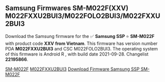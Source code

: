 <h2>Samsung Firmwares SM-M022F(XXV) M022FXXU2BUI3/M022FOLO2BUI3/M022FXXU2BUI3</h2>
Download the Samsung firmware for the ✅ <strong>Samsung SSP </strong> ⭐ <strong>SM-M022F</strong> with product code <strong>XXV</strong> <strong> from Vietnam</strong>. This firmware has version number PDA <strong>M022FXXU2BUI3</strong> and CSC M022FOLO2BUI3. The operating system of this firmware is Android R , with build date 2021-09-28. Changelist <strong>22195866</strong>.


[SM-M022F](https://samfirm.shop/samsung/model/SM-M022F)
[M022FXXU2BUI3](https://samfirm.shop/samsung/pda/M022FXXU2BUI3)
[Download Firmware Samsung SSP SM-M022F](https://samfirm.shop/samsung/firmware/460784)
